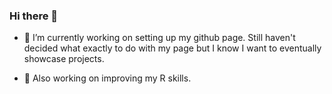 ### Hi there 👋

<!--
**itzelc2/itzelc2** is a ✨ _special_ ✨ repository because its `README.md` (this file) appears on your GitHub profile.
-->

- 🔭 I’m currently working on setting up my github page. Still haven't decided what exactly to do with my page but I know I want to eventually showcase projects.

- 🌱 Also working on improving my R skills.
